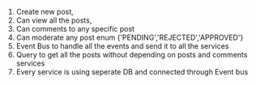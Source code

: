 1. Create new post, 
2. Can view all the posts, 
3. Can comments to any specific post
4. Can moderate any post enum {'PENDING','REJECTED','APPROVED'}
5. Event Bus to handle all the events and send it to all the services
6. Query to get all the posts without depending on posts and comments services
7. Every service is using seperate DB and connected through Event bus

